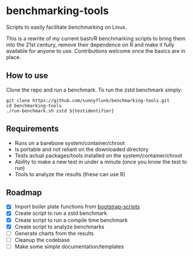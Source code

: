 # benchmarking-tools
Scripts to easily facilitate benchmarking on Linux.

This is a rewrite of my current bash/R benchmarking scripts to bring them into the 21st century, remove their dependence on R and make it fully available for anyone to use. Contributions welcome once the basics are in place.

## How to use
Clone the repo and run a benchmark. To run the zstd benchmark simply:

```
git clone https://github.com/sunnyflunk/benchmarking-tools.git
cd benchmarking-tools
./run-benchmark.sh zstd ${testidentifier}
```

## Requirements
- Runs on a barebone system/container/chroot
- Is portable and not reliant on the downloaded directory
- Tests actual packages/tools installed on the system/container/chroot
- Ability to make a new test in under a minute (once you know the test to run)
- Tools to analyze the results (these can use R)

## Roadmap
- [x] Import boiler plate functions from [bootstrap-scripts](https://github.com/serpent-linux/bootstrap-scripts)
- [x] Create script to run a zstd benchmark
- [x] Create script to run a compile time benchmark
- [x] Create script to analyze benchmarks
- [ ] Generate charts from the results
- [ ] Cleanup the codebase
- [ ] Make some simple documentation/templates
